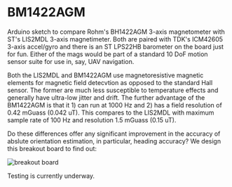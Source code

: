 # BM1422AGM
Arduino sketch to compare Rohm's BH1422AGM 3-axis magnetometer with ST's LIS2MDL 3-axis magnetimeter. Both are paired with TDK's ICM42605 3-axis accel/gyro and there is an ST LPS22HB barometer on the board just for fun. Either of the mags would be part of a standard 10 DoF motion sensor suite for use in, say, UAV navigation.

Both the LIS2MDL and BM1422AGM use magnetoresistive magnetic elements for magnetic field detecvtion as opposed to the standard Hall sensor. The former are much less susceptible to temperature effects and generally have ultra-low jitter and drift. The further advantage of the BM1422AGM is that it 1) can run at 1000 Hz and 2) has a field resolution of 0.42 mGuass (0.042 uT). This compares to the LIS2MDL with maximum sample rate of 100 Hz and resolution 1.5 mGuass (0.15 uT).

Do these differences offer any significant improvement in the accuracy of abslute orientation estimation, in particular, heading accuracy? We design this breakout board to find out:

![breakout board](https://user-images.githubusercontent.com/6698410/61560919-7d576400-aa22-11e9-9299-d4272fe04fb5.jpg)

Testing is currently underway.

